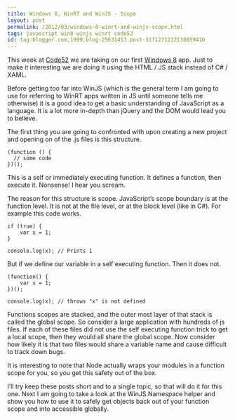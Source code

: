 ```yaml
---
title: Windows 8, WinRT and WinJS - Scope
layout: post
permalink: /2012/03/windows-8-winrt-and-winjs-scope.html
tags: javascript win8 winjs winrt code52
id: tag:blogger.com,1999:blog-25631453.post-5171271232130859416
---
```



This week at [Code52](http://code52.org/) we are taking on our first [Windows 8](http://code52.org/finances-windows8.html) app. Just to make it interesting we are doing it using the HTML / JS stack instead of C# / XAML.  
  
Before getting too far into WinJS (which is the general term I am going to use for referring to WinRT apps written in JS until someone tells me otherwise) it is a good idea to get a basic understanding of JavaScript as a language. It is a lot more in-depth than jQuery and the DOM would lead you to believe.  
  
The first thing you are going to confronted with upon creating a new project and opening on of the .js files is this structure.  
  

```clike
﻿(function () {
  // some code
})();
```  
  
  
This is a self or immediately executing function. It defines a function, then execute it. Nonsense! I hear you scream.  
  
The reason for this structure is scope. JavaScript’s scope boundary is at the function level. It is not at the file level, or at the block level (like in C#). For example this code works.  
  

```clike
if (true) {
	var x = 1;
}

console.log(x);	// Prints 1
```  
  
  
But if we define our variable in a self executing function. Then it does not.  
  

```clike
(function() {
	var x = 1;
})();

console.log(x);	// throws "x" is not defined

```  
  
  
Functions scopes are stacked, and the outer most layer of that stack is called the global scope. So consider a large application with hundreds of js files. If each of these files did not use the self executing function trick to get a local scope, then they would all share the global scope. Now consider how likely it is that two files would share a variable name and cause difficult to track down bugs.  
  
It is interesting to note that Node actually wraps your modules in a function scope for you, so you get this safety out of the box.  
  
I’ll try keep these posts short and to a single topic, so that will do it for this one. Next I am going to take a look at the WinJS.Namespace helper and show you how to use it to safely get objects back out of your function scope and into accessible globally.  
  